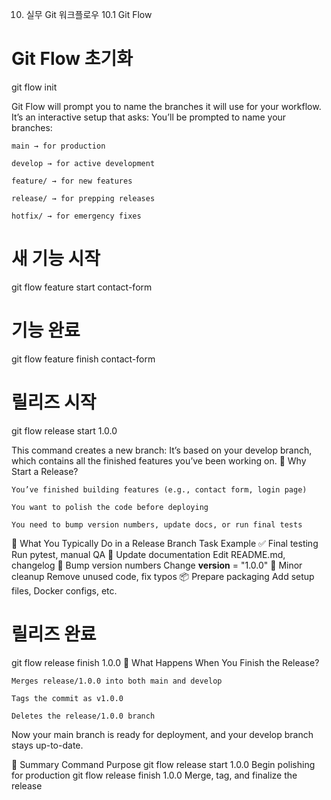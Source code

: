 10. 실무 Git 워크플로우
10.1 Git Flow

# Git Flow 초기화
git flow init


Git Flow will prompt you to name the branches it will use for your workflow. It’s an interactive setup that asks:
You’ll be prompted to name your branches:

    main → for production

    develop → for active development

    feature/ → for new features

    release/ → for prepping releases

    hotfix/ → for emergency fixes




# 새 기능 시작
git flow feature start contact-form

# 기능 완료
git flow feature finish contact-form

# 릴리즈 시작
git flow release start 1.0.0

This command creates a new branch:
It’s based on your develop branch, which contains all the finished features you’ve been working on.
🧠 Why Start a Release?

    You’ve finished building features (e.g., contact form, login page)

    You want to polish the code before deploying

    You need to bump version numbers, update docs, or run final tests

🧾 What You Typically Do in a Release Branch
Task	Example
✅ Final testing	Run pytest, manual QA
📝 Update documentation	Edit README.md, changelog
🔢 Bump version numbers	Change __version__ = "1.0.0"
🧹 Minor cleanup	Remove unused code, fix typos
📦 Prepare packaging	Add setup files, Docker configs, etc.


# 릴리즈 완료
git flow release finish 1.0.0
🎯 What Happens When You Finish the Release?

    Merges release/1.0.0 into both main and develop

    Tags the commit as v1.0.0

    Deletes the release/1.0.0 branch

Now your main branch is ready for deployment, and your develop branch stays up-to-date.

🧭 Summary
Command	Purpose
git flow release start 1.0.0	Begin polishing for production
git flow release finish 1.0.0	Merge, tag, and finalize the release